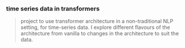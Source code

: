 ### time series data in transformers

> project to use transformer architecture in a non-traditional NLP setting, for time-series data. 
I explore different flavours of the architecture from vanilla to changes in the architecture to suit the data.